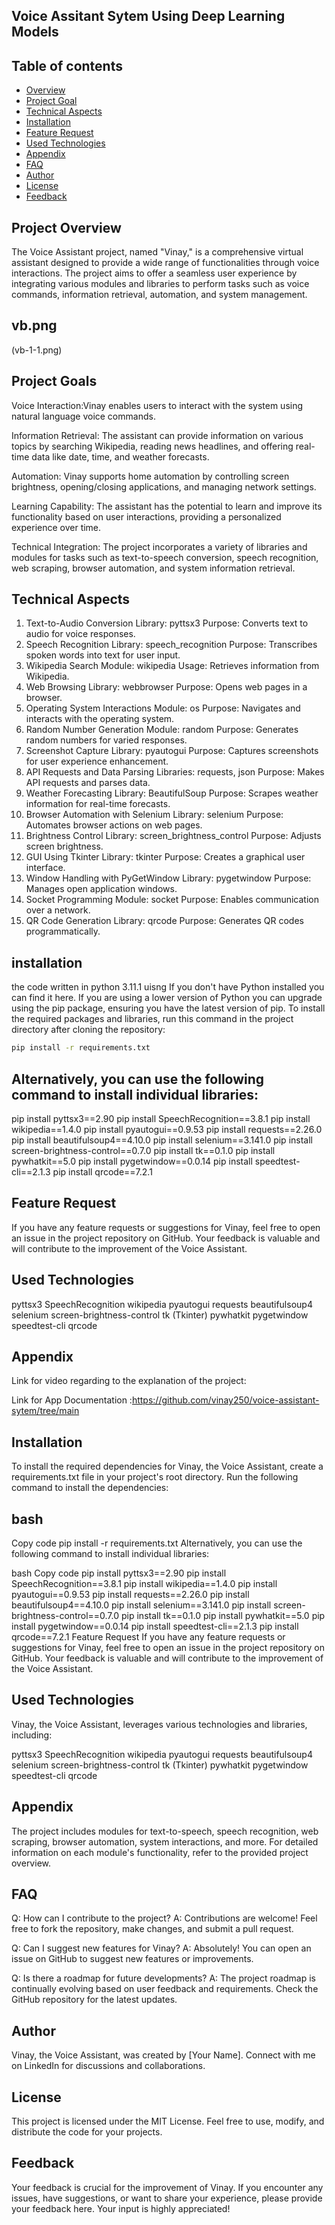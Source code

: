 ## Voice Assitant Sytem Using Deep Learning Models

 ## Table of contents

* [Overview](#overview)
* [Project Goal](#project-goal)
* [Technical Aspects](#technical-aspects)
* [Installation](#installation)
* [Feature Request](#feature-request)
* [Used Technologies](#used-technologies)
* [Appendix](#appendix)
* [FAQ](#faq) 
* [Author](#author)
* [License](#license)
* [Feedback](#feedback)

## Project Overview
The Voice Assistant project, named "Vinay," is a comprehensive virtual assistant designed to provide a wide range of functionalities through voice interactions. The project aims to offer a seamless user experience by integrating various modules and libraries to perform tasks such as voice commands, information retrieval, automation, and system management.

## vb.png
(vb-1-1.png)


## Project Goals

Voice Interaction:Vinay enables users to interact with the system using natural language voice commands.

Information Retrieval: The assistant can provide information on various topics by searching Wikipedia, reading news headlines, and offering real-time data like date, time, and weather forecasts.

Automation: Vinay supports home automation by controlling screen brightness, opening/closing applications, and managing network settings.

Learning Capability: The assistant has the potential to learn and improve its functionality based on user interactions, providing a personalized experience over time.

Technical Integration: The project incorporates a variety of libraries and modules for tasks such as text-to-speech conversion, speech recognition, web scraping, browser automation, and system information retrieval.

## Technical Aspects

1. Text-to-Audio Conversion
Library: pyttsx3
Purpose: Converts text to audio for voice responses.
2. Speech Recognition
Library: speech_recognition
Purpose: Transcribes spoken words into text for user input.
3. Wikipedia Search
Module: wikipedia
Usage: Retrieves information from Wikipedia.
4. Web Browsing
Library: webbrowser
Purpose: Opens web pages in a browser.
5. Operating System Interactions
Module: os
Purpose: Navigates and interacts with the operating system.
6. Random Number Generation
Module: random
Purpose: Generates random numbers for varied responses.
7. Screenshot Capture
Library: pyautogui
Purpose: Captures screenshots for user experience enhancement.
8. API Requests and Data Parsing
Libraries: requests, json
Purpose: Makes API requests and parses data.
9. Weather Forecasting
Library: BeautifulSoup
Purpose: Scrapes weather information for real-time forecasts.
10. Browser Automation with Selenium
Library: selenium
Purpose: Automates browser actions on web pages.
11. Brightness Control
Library: screen_brightness_control
Purpose: Adjusts screen brightness.
12. GUI Using Tkinter
Library: tkinter
Purpose: Creates a graphical user interface.
13. Window Handling with PyGetWindow
Library: pygetwindow
Purpose: Manages open application windows.
14. Socket Programming
Module: socket
Purpose: Enables communication over a network.
15. QR Code Generation
Library: qrcode
Purpose: Generates QR codes programmatically.

## installation

 the code written in python 3.11.1 uisng If you don't have Python installed you can find it here. If you are using a lower version of Python you can upgrade using the pip package, ensuring you have the latest version of pip. To install the required packages and libraries, run this command in the project directory after cloning the repository:
```bash
pip install -r requirements.txt
```
## Alternatively, you can use the following command to install individual libraries:
pip install pyttsx3==2.90
pip install SpeechRecognition==3.8.1
pip install wikipedia==1.4.0
pip install pyautogui==0.9.53
pip install requests==2.26.0
pip install beautifulsoup4==4.10.0
pip install selenium==3.141.0
pip install screen-brightness-control==0.7.0
pip install tk==0.1.0
pip install pywhatkit==5.0
pip install pygetwindow==0.0.14
pip install speedtest-cli==2.1.3
pip install qrcode==7.2.1

## Feature Request
If you have any feature requests or suggestions for Vinay, feel free to open an issue in the project repository on GitHub. Your feedback is valuable and will contribute to the improvement of the Voice Assistant.

## Used Technologies
pyttsx3
SpeechRecognition
wikipedia
pyautogui
requests
beautifulsoup4
selenium
screen-brightness-control
tk (Tkinter)
pywhatkit
pygetwindow
speedtest-cli
qrcode

## Appendix
Link for video regarding to the explanation of the project:

Link for App Documentation :https://github.com/vinay250/voice-assistant-sytem/tree/main


## Installation<a name="installation"></a>
To install the required dependencies for Vinay, the Voice Assistant, create a requirements.txt file in your project's root directory. Run the following command to install the dependencies:

## bash
Copy code
pip install -r requirements.txt
Alternatively, you can use the following command to install individual libraries:

bash
Copy code
pip install pyttsx3==2.90
pip install SpeechRecognition==3.8.1
pip install wikipedia==1.4.0
pip install pyautogui==0.9.53
pip install requests==2.26.0
pip install beautifulsoup4==4.10.0
pip install selenium==3.141.0
pip install screen-brightness-control==0.7.0
pip install tk==0.1.0
pip install pywhatkit==5.0
pip install pygetwindow==0.0.14
pip install speedtest-cli==2.1.3
pip install qrcode==7.2.1
Feature Request<a name="feature-request"></a>
If you have any feature requests or suggestions for Vinay, feel free to open an issue in the project repository on GitHub. Your feedback is valuable and will contribute to the improvement of the Voice Assistant.

## Used Technologies<a name="used-technologies"></a>
Vinay, the Voice Assistant, leverages various technologies and libraries, including:

pyttsx3
SpeechRecognition
wikipedia
pyautogui
requests
beautifulsoup4
selenium
screen-brightness-control
tk (Tkinter)
pywhatkit
pygetwindow
speedtest-cli
qrcode

## Appendix<a name="appendix"></a>

The project includes modules for text-to-speech, speech recognition, web scraping, browser automation, system interactions, and more. For detailed information on each module's functionality, refer to the provided project overview.

## FAQ<a name="faq"></a>

Q: How can I contribute to the project?
A: Contributions are welcome! Feel free to fork the repository, make changes, and submit a pull request.

Q: Can I suggest new features for Vinay?
A: Absolutely! You can open an issue on GitHub to suggest new features or improvements.

Q: Is there a roadmap for future developments?
A: The project roadmap is continually evolving based on user feedback and requirements. Check the GitHub repository for the latest updates.

## Author<a name="vinay">

Vinay, the Voice Assistant, was created by [Your Name]. Connect with me on LinkedIn for discussions and collaborations.

## License<a name=" MIT license">

This project is licensed under the MIT License. Feel free to use, modify, and distribute the code for your projects.

## Feedback<a name="feedback">

Your feedback is crucial for the improvement of Vinay. If you encounter any issues, have suggestions, or want to share your experience, please provide your feedback here. Your input is highly appreciated!